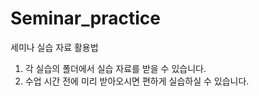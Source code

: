 # Seminar_practice

세미나 실습 자료 활용법

1. 각 실습의 폴더에서 실습 자료를 받을 수 있습니다.
2. 수업 시간 전에 미리 받아오시면 편하게 실습하실 수 있습니다.
